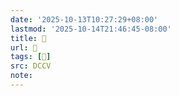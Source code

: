 ```yaml
---
date: '2025-10-13T10:27:29+08:00'
lastmod: '2025-10-14T21:46:45-08:00'
title: 􄿴
url: 􄿴
tags: [𨌅]
src: DCCV
note:
---
```

